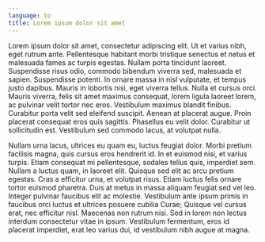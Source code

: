 ```yaml
---
language: to
title: Lorem ipsum dolor sit amet
---
```

Lorem ipsum dolor sit amet, consectetur adipiscing elit. Ut et varius nibh, eget rutrum ante. Pellentesque habitant morbi tristique senectus et netus et malesuada fames ac turpis egestas. Nullam porta tincidunt laoreet. Suspendisse risus odio, commodo bibendum viverra sed, malesuada et sapien. Suspendisse potenti. In ornare massa in nisl vulputate, et tempus justo dapibus. Mauris in lobortis nisi, eget viverra tellus. Nulla et cursus orci. Mauris viverra, felis sit amet maximus consequat, lorem ligula laoreet lorem, ac pulvinar velit tortor nec eros. Vestibulum maximus blandit finibus. Curabitur porta velit sed eleifend suscipit. Aenean at placerat augue. Proin placerat consequat eros quis sagittis. Phasellus eu velit dolor. Curabitur ut sollicitudin est. Vestibulum sed commodo lacus, at volutpat nulla.

Nullam urna lacus, ultrices eu quam eu, luctus feugiat dolor. Morbi pretium facilisis magna, quis cursus eros hendrerit id. In et euismod nisi, et varius turpis. Etiam consequat mi pellentesque, sodales tellus quis, imperdiet sem. Nullam a luctus quam, in laoreet elit. Quisque sed elit ac arcu pretium egestas. Cras a efficitur urna, et volutpat risus. Etiam luctus felis ornare tortor euismod pharetra. Duis at metus in massa aliquam feugiat sed vel leo. Integer pulvinar faucibus elit ac molestie. Vestibulum ante ipsum primis in faucibus orci luctus et ultrices posuere cubilia Curae; Quisque vel cursus erat, nec efficitur nisl. Maecenas non rutrum nisi. Sed in lorem non lectus interdum consectetur vitae in ipsum. Vestibulum fermentum, eros id placerat imperdiet, erat leo varius dui, id vestibulum nibh augue at magna.